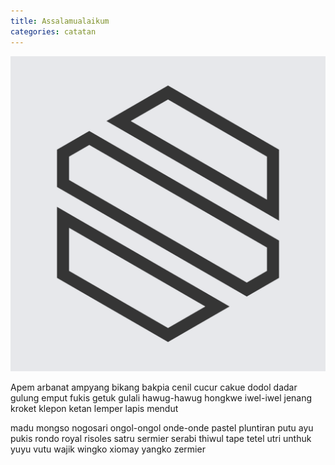 ```yaml
---
title: Assalamualaikum
categories: catatan
---
```

![Assalamualaikum - SANREMEMBER](/img/SANREMEMBER-emblem.svg "Assalamualaikum - SANREMEMBER")

Apem arbanat ampyang bikang bakpia cenil cucur cakue dodol dadar gulung emput fukis getuk gulali hawug-hawug hongkwe iwel-iwel jenang kroket klepon ketan lemper lapis mendut
<!--more-->
madu mongso nogosari ongol-ongol onde-onde pastel pluntiran putu ayu pukis rondo royal risoles satru sermier serabi thiwul tape tetel utri unthuk yuyu vutu wajik wingko xiomay yangko zermier
